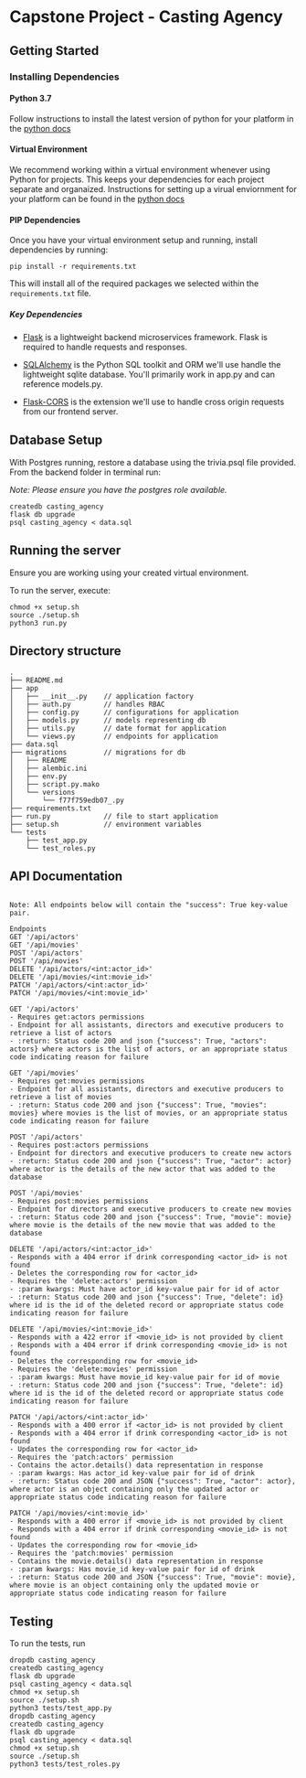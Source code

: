 # Capstone Project - Casting Agency

## Getting Started

### Installing Dependencies

#### Python 3.7

Follow instructions to install the latest version of python for your platform in the [python docs](https://docs.python.org/3/using/unix.html#getting-and-installing-the-latest-version-of-python)

#### Virtual Environment

We recommend working within a virtual environment whenever using Python for projects. This keeps your dependencies for each project separate and organaized. Instructions for setting up a virual enviornment for your platform can be found in the [python docs](https://packaging.python.org/guides/installing-using-pip-and-virtual-environments/)

#### PIP Dependencies

Once you have your virtual environment setup and running, install dependencies by running:

```
pip install -r requirements.txt
```

This will install all of the required packages we selected within the `requirements.txt` file.

##### Key Dependencies

- [Flask](http://flask.pocoo.org/)  is a lightweight backend microservices framework. Flask is required to handle requests and responses.

- [SQLAlchemy](https://www.sqlalchemy.org/) is the Python SQL toolkit and ORM we'll use handle the lightweight sqlite database. You'll primarily work in app.py and can reference models.py. 

- [Flask-CORS](https://flask-cors.readthedocs.io/en/latest/#) is the extension we'll use to handle cross origin requests from our frontend server. 

## Database Setup
With Postgres running, restore a database using the trivia.psql file provided. From the backend folder in terminal run:

*Note: Please ensure you have the postgres role available.*

```
createdb casting_agency
flask db upgrade
psql casting_agency < data.sql
```

## Running the server

Ensure you are working using your created virtual environment.

To run the server, execute:

```
chmod +x setup.sh
source ./setup.sh
python3 run.py
```

## Directory structure

```
.
├── README.md
├── app
│   ├── __init__.py    // application factory
│   ├── auth.py        // handles RBAC
│   ├── config.py      // configurations for application
│   ├── models.py      // models representing db
│   ├── utils.py       // date format for application
│   └── views.py       // endpoints for application
├── data.sql
├── migrations         // migrations for db
│   ├── README
│   ├── alembic.ini
│   ├── env.py
│   ├── script.py.mako
│   └── versions
│       └── f77f759edb07_.py
├── requirements.txt
├── run.py             // file to start application
├── setup.sh           // environment variables
└── tests
    ├── test_app.py
    └── test_roles.py
```

## API Documentation
```

Note: All endpoints below will contain the "success": True key-value pair.

Endpoints
GET '/api/actors'
GET '/api/movies'
POST '/api/actors'
POST '/api/movies'
DELETE '/api/actors/<int:actor_id>'
DELETE '/api/movies/<int:movie_id>'
PATCH '/api/actors/<int:actor_id>'
PATCH '/api/movies/<int:movie_id>'

GET '/api/actors'
- Requires get:actors permissions
- Endpoint for all assistants, directors and executive producers to retrieve a list of actors
- :return: Status code 200 and json {"success": True, "actors": actors} where actors is the list of actors, or an appropriate status code indicating reason for failure

GET '/api/movies'
- Requires get:movies permissions
- Endpoint for all assistants, directors and executive producers to retrieve a list of movies
- :return: Status code 200 and json {"success": True, "movies": movies} where movies is the list of movies, or an appropriate status code indicating reason for failure

POST '/api/actors'
- Requires post:actors permissions
- Endpoint for directors and executive producers to create new actors
- :return: Status code 200 and json {"success": True, "actor": actor} where actor is the details of the new actor that was added to the database

POST '/api/movies'
- Requires post:movies permissions
- Endpoint for directors and executive producers to create new movies
- :return: Status code 200 and json {"success": True, "movie": movie} where movie is the details of the new movie that was added to the database

DELETE '/api/actors/<int:actor_id>'
- Responds with a 404 error if drink corresponding <actor_id> is not found
- Deletes the corresponding row for <actor_id>
- Requires the 'delete:actors' permission
- :param kwargs: Must have actor_id key-value pair for id of actor
- :return: Status code 200 and json {"success": True, "delete": id} where id is the id of the deleted record or appropriate status code indicating reason for failure

DELETE '/api/movies/<int:movie_id>'
- Responds with a 422 error if <movie_id> is not provided by client
- Responds with a 404 error if drink corresponding <movie_id> is not found
- Deletes the corresponding row for <movie_id>
- Requires the 'delete:movies' permission
- :param kwargs: Must have movie_id key-value pair for id of movie
- :return: Status code 200 and json {"success": True, "delete": id} where id is the id of the deleted record or appropriate status code indicating reason for failure

PATCH '/api/actors/<int:actor_id>'
- Responds with a 400 error if <actor_id> is not provided by client
- Responds with a 404 error if drink corresponding <actor_id> is not found
- Updates the corresponding row for <actor_id>
- Requires the 'patch:actors' permission
- Contains the actor.details() data representation in response
- :param kwargs: Has actor_id key-value pair for id of drink
- :return: Status code 200 and JSON {"success": True, "actor": actor}, where actor is an object containing only the updated actor or appropriate status code indicating reason for failure

PATCH '/api/movies/<int:movie_id>'
- Responds with a 400 error if <movie_id> is not provided by client
- Responds with a 404 error if drink corresponding <movie_id> is not found
- Updates the corresponding row for <movie_id>
- Requires the 'patch:movies' permission
- Contains the movie.details() data representation in response
- :param kwargs: Has movie_id key-value pair for id of drink
- :return: Status code 200 and JSON {"success": True, "movie": movie}, where movie is an object containing only the updated movie or appropriate status code indicating reason for failure
```


## Testing
To run the tests, run
```
dropdb casting_agency
createdb casting_agency
flask db upgrade
psql casting_agency < data.sql
chmod +x setup.sh
source ./setup.sh
python3 tests/test_app.py
dropdb casting_agency
createdb casting_agency
flask db upgrade
psql casting_agency < data.sql
chmod +x setup.sh
source ./setup.sh
python3 tests/test_roles.py
```